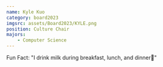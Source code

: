 ```yaml
---
name: Kyle Kuo
category: board2023
imgsrc: assets/Board2023/KYLE.png
position: Culture Chair
majors:
    - Computer Science
---
```


Fun Fact: "I drink milk during breakfast, lunch, and dinner🥛"
